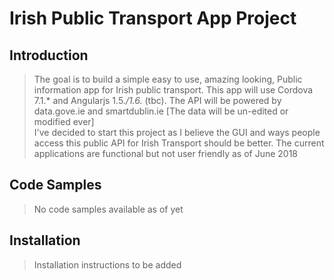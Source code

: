# Irish Public Transport App Project

## Introduction

> The goal is to build a simple easy to use, amazing looking, Public information app for Irish public transport. This app will use Cordova 7.1.* and Angularjs 1.5.*/1.6.* (tbc). The API will be powered by data.gove.ie and smartdublin.ie [The data will be un-edited or modified ever] <br/> I've decided to start this project as I believe the GUI and ways people access this public API for Irish Transport should be better. The current applications are functional but not user friendly as of June 2018

## Code Samples

> No code samples available as of yet

## Installation

> Installation instructions to be added